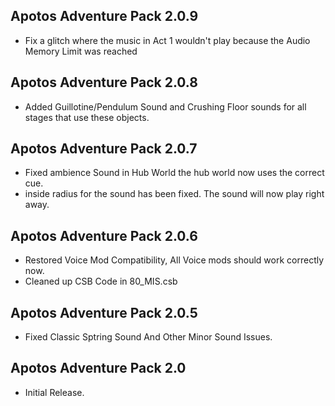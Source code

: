 ## Apotos Adventure Pack 2.0.9
- Fix a glitch where the music in Act 1 wouldn't play because the Audio Memory Limit was reached



## Apotos Adventure Pack 2.0.8
- Added Guillotine/Pendulum Sound and Crushing Floor sounds for all stages that use these objects.

## Apotos Adventure Pack 2.0.7

- Fixed ambience Sound in Hub World the hub world now uses the correct cue.
- inside radius for the sound has been fixed. The sound will now play right away.



## Apotos Adventure Pack 2.0.6

- Restored Voice Mod Compatibility, All Voice mods should work correctly now.
- Cleaned up CSB Code in 80_MIS.csb


## Apotos Adventure Pack 2.0.5

- Fixed Classic Sptring Sound And Other Minor Sound Issues. 


## Apotos Adventure Pack 2.0

- Initial Release. 

